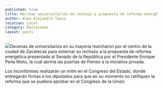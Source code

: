 ```yaml
---
published: true
title: Marchan universitarios en rechazo a propuesta de reforma energética
author: Alma Alejandra Tapia
location: Local
category: Destacadas
layout: posts
---
```


![](http://i.imgur.com/SxVhdFYm.jpg)Decenas de universitarios en su mayoría marcharon por el centro de la ciudad de Zacatecas para externar su rechazo a la propuesta de reforma energética presentada al Senado de la República por el Presidente Enrique Peña Nieto, la cual abriría las puertas de Pemex a la iniciativa privada.

Los inconformes realizarán un mitin en el Congreso del Estado, donde entregarán firmas a los diputados para que en su momento no ratifiquen la reforma que se pudiera aprobar en el Congreso de la Unión.
